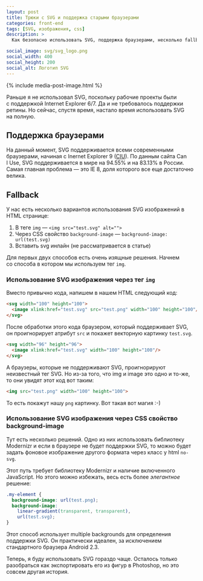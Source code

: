 ```yaml
---
layout: post
title: Трюки с SVG и поддержка старыми браузерами
categories: front-end
tags: [SVG, изображения, css]
description: >
  Как безопасно использовать SVG, поддержка браузерами, несколько fallback-ов для старых браузеров.

social_image: svg/svg_logo.png
social_width: 400
social_height: 200
social_alt: Логотип SVG
---
```


{% include media-post-image.html %}

Раньше я не использовал SVG, поскольку рабочие проекты были с поддержкой Internet Explorer 6/7. Да и не требовалось поддержки ретины. Но сейчас, спустя время, настало время использовать SVG на полную.

## Поддержка браузерами

На данный момент, SVG поддерживается всеми современными браузерами, начиная с Inernet Explorer 9 ([CIU](http://caniuse.com/#feat=svg)). По данным сайта Can I Use, SVG поддерживается в мире на 94.55% и на 83.13% в России. Самая главная проблема — это IE 8, доля которого все еще достаточно велика.

## Fallback
У нас есть несколько вариантов использования SVG изображений в HTML странице:

1. В теге `img` — `<img src="test.svg" alt="">`
1. Через CSS свойство `background-image` — `background-image: url(test.svg)`
1. Вставить svg инлайн (не рассматривается в статье)</li>

Для первых двух способов есть очень изящные решения. Начнем со способа в котором мы используем тег `img`.

### Использование SVG изображения через тег `img`

Вместо привычно кода, напишем в нашем HTML следующий код:

```html
<svg width="100" height="100">
  <image xlink:href="test.svg" src="test.png" width="100" height="100"/>
</svg>
```

После обработки этого кода браузером, который поддерживает SVG, он проигнорирует атрибут `src` и покажет векторную картинку `test.svg`.

```html
<svg width="96" height="96">
  <image xlink:href="test.svg" width="100" height="100"/>
</svg>
```

А браузеры, которые не поддерживают SVG, проигнорируют неизвестный тег SVG. Но из-за того, что img и image это одно и то-же, то они увидят этот код вот таким:

```html
<img src="test.png" width="100" height="100">
```

То есть покажут нашу `png` картинку. Вот такая вот магия :-)

### Использование SVG изображения через CSS свойство background-image

Тут есть несколько решений. Одно из них использовать библиотеку Modernizr и если в браузере не будет поддержки SVG, то можно будет задать фоновое изображение другого формата через класс у html `no-svg`.

Этот путь требует библиотеку Modernizr и наличие включенного JavaScript. Но этого можно избежать, весь есть более _элегантное_ решение:

```css
.my-element {
  background-image: url(test.png);
  background-image:
    linear-gradient(transparent, transparent),
    url(test.svg);
}
```

Этот способ использует multiple backgrounds для определения поддержки SVG. Он практически идеален, за исключением стандартного браузера Android 2.3.

Теперь, я буду использовать SVG гораздо чаще. Осталось только разобраться как экспортировать его из фигур в Photoshop, но это совсем другая история.
